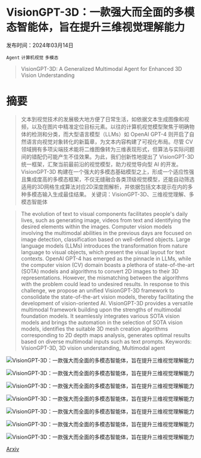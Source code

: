 # VisionGPT-3D：一款强大而全面的多模态智能体，旨在提升三维视觉理解能力

发布时间：2024年03月14日

`Agent` `计算机视觉` `多模态`

> VisionGPT-3D: A Generalized Multimodal Agent for Enhanced 3D Vision Understanding

# 摘要

> 文本到视觉技术的发展极大地方便了日常生活，如依据文本生成图像和视频，以及在图片中精准定位目标元素。以往的计算机视觉模型聚焦于明确物体的检测和分类，而大型语言模型（LLMs）如 OpenAI GPT-4 则开启了自然语言向视觉对象转化的新篇章，为文本内容构建了可视化布局。尽管 CV 领域拥有多项尖端技术能将二维图像转为三维表现形式，但算法与实际问题间的错配仍可能产生不佳效果。为此，我们创新性地提出了 VisionGPT-3D 统一框架，汇聚当前最前沿的视觉模型，助力视觉导向型 AI 的开发。VisionGPT-3D 构建在一个强大的多模态基础模型之上，形成一个适应性强且集成度高的多模态框架，不仅无缝融合各类顶级视觉模型，还能自动筛选适用的3D网格生成算法对应2D深度图解析，并依据包括文本提示在内的多种多模态输入生成最佳结果。  关键词：VisionGPT-3D、三维视觉理解、多模态智能体

> The evolution of text to visual components facilitates people's daily lives, such as generating image, videos from text and identifying the desired elements within the images. Computer vision models involving the multimodal abilities in the previous days are focused on image detection, classification based on well-defined objects. Large language models (LLMs) introduces the transformation from nature language to visual objects, which present the visual layout for text contexts. OpenAI GPT-4 has emerged as the pinnacle in LLMs, while the computer vision (CV) domain boasts a plethora of state-of-the-art (SOTA) models and algorithms to convert 2D images to their 3D representations. However, the mismatching between the algorithms with the problem could lead to undesired results. In response to this challenge, we propose an unified VisionGPT-3D framework to consolidate the state-of-the-art vision models, thereby facilitating the development of vision-oriented AI. VisionGPT-3D provides a versatile multimodal framework building upon the strengths of multimodal foundation models. It seamlessly integrates various SOTA vision models and brings the automation in the selection of SOTA vision models, identifies the suitable 3D mesh creation algorithms corresponding to 2D depth maps analysis, generates optimal results based on diverse multimodal inputs such as text prompts.
  Keywords: VisionGPT-3D, 3D vision understanding, Multimodal agent

![VisionGPT-3D：一款强大而全面的多模态智能体，旨在提升三维视觉理解能力](../../../paper_images/2403.09530/depth1.png)

![VisionGPT-3D：一款强大而全面的多模态智能体，旨在提升三维视觉理解能力](../../../paper_images/2403.09530/depthmap1.png)

![VisionGPT-3D：一款强大而全面的多模态智能体，旨在提升三维视觉理解能力](../../../paper_images/2403.09530/x1.png)

![VisionGPT-3D：一款强大而全面的多模态智能体，旨在提升三维视觉理解能力](../../../paper_images/2403.09530/x2.png)

![VisionGPT-3D：一款强大而全面的多模态智能体，旨在提升三维视觉理解能力](../../../paper_images/2403.09530/x4.png)

![VisionGPT-3D：一款强大而全面的多模态智能体，旨在提升三维视觉理解能力](../../../paper_images/2403.09530/x5.png)

![VisionGPT-3D：一款强大而全面的多模态智能体，旨在提升三维视觉理解能力](../../../paper_images/2403.09530/x6.png)

[Arxiv](https://arxiv.org/abs/2403.09530)